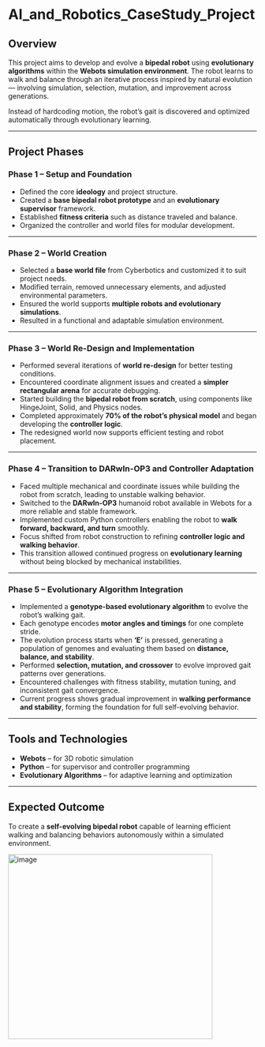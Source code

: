 # AI_and_Robotics_CaseStudy_Project

## Overview

This project aims to develop and evolve a **bipedal robot** using **evolutionary algorithms** within the **Webots simulation environment**.
The robot learns to walk and balance through an iterative process inspired by natural evolution — involving simulation, selection, mutation, and improvement across generations.

Instead of hardcoding motion, the robot’s gait is discovered and optimized automatically through evolutionary learning.

---

## Project Phases

### **Phase 1 – Setup and Foundation**

* Defined the core **ideology** and project structure.
* Created a **base bipedal robot prototype** and an **evolutionary supervisor** framework.
* Established **fitness criteria** such as distance traveled and balance.
* Organized the controller and world files for modular development.

---

### **Phase 2 – World Creation**

* Selected a **base world file** from Cyberbotics and customized it to suit project needs.
* Modified terrain, removed unnecessary elements, and adjusted environmental parameters.
* Ensured the world supports **multiple robots and evolutionary simulations**.
* Resulted in a functional and adaptable simulation environment.

---

### **Phase 3 – World Re-Design and Implementation**

* Performed several iterations of **world re-design** for better testing conditions.
* Encountered coordinate alignment issues and created a **simpler rectangular arena** for accurate debugging.
* Started building the **bipedal robot from scratch**, using components like HingeJoint, Solid, and Physics nodes.
* Completed approximately **70% of the robot’s physical model** and began developing the **controller logic**.
* The redesigned world now supports efficient testing and robot placement.

---

### **Phase 4 – Transition to DARwIn-OP3 and Controller Adaptation**

* Faced multiple mechanical and coordinate issues while building the robot from scratch, leading to unstable walking behavior.
* Switched to the **DARwIn-OP3** humanoid robot available in Webots for a more reliable and stable framework.
* Implemented custom Python controllers enabling the robot to **walk forward, backward, and turn** smoothly.
* Focus shifted from robot construction to refining **controller logic and walking behavior**.
* This transition allowed continued progress on **evolutionary learning** without being blocked by mechanical instabilities.

---

### **Phase 5 – Evolutionary Algorithm Integration**

* Implemented a **genotype-based evolutionary algorithm** to evolve the robot’s walking gait.
* Each genotype encodes **motor angles and timings** for one complete stride.
* The evolution process starts when **‘E’** is pressed, generating a population of genomes and evaluating them based on **distance, balance, and stability**.
* Performed **selection, mutation, and crossover** to evolve improved gait patterns over generations.
* Encountered challenges with fitness stability, mutation tuning, and inconsistent gait convergence.
* Current progress shows gradual improvement in **walking performance and stability**, forming the foundation for full self-evolving behavior.

---

## Tools and Technologies

* **Webots** – for 3D robotic simulation
* **Python** – for supervisor and controller programming
* **Evolutionary Algorithms** – for adaptive learning and optimization

---

## Expected Outcome

To create a **self-evolving bipedal robot** capable of learning efficient walking and balancing behaviors autonomously within a simulated environment.

<img width="414" height="375" alt="image" src="https://github.com/user-attachments/assets/890f3e02-ac30-4360-8884-1c1536f64294" />

